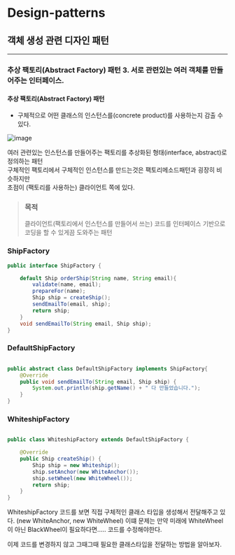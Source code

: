 # Design-patterns
## 객체 생성 관련 디자인 패턴

---
### 추상 팩토리(Abstract Factory) 패턴 3. 서로 관련있는 여러 객체를 만들어주는 인터페이스.
#### 추상 팩토리(Abstract Factory) 패턴
* 구체적으로 어떤 클래스의 인스턴스를(concrete product)를 사용하는지 감출 수 있다.

![image](https://user-images.githubusercontent.com/60100532/191276398-ec597b7b-a710-43f0-9747-feea311daa86.png)

 여러 관련있는 인스턴스를 만들어주는 팩토리를 추상화된 형태(interface, abstract)로 정의하는 패턴  
 구체적인 팩토리에서 구체적인 인스턴스를 만드는것은 팩토리메소드패턴과 굉장히 비슷하지만  
 초점이 (팩토리를 사용하는) 클라이언트 쪽에 있다. 
 
> ###  목적  
> 클라이언트(팩토리에서 인스턴스를 만들어서 쓰는) 코드를 인터페이스 기반으로 코딩을 할 수 있게끔 도와주는 패턴


### ShipFactory
```java
public interface ShipFactory {

	default Ship orderShip(String name, String email){
		validate(name, email);
		prepareFor(name);
		Ship ship = createShip();
		sendEmailTo(email, ship);
		return ship;
	}
	void sendEmailTo(String email, Ship ship);
}

```
### DefaultShipFactory
```java

public abstract class DefaultShipFactory implements ShipFactory{
    @Override
    public void sendEmailTo(String email, Ship ship) {
        System.out.println(ship.getName() + " 다 만들었습니다.");
    }
}

```
### WhiteshipFactory
```java

public class WhiteshipFactory extends DefaultShipFactory {

    @Override
    public Ship createShip() {
        Ship ship = new Whiteship();
        ship.setAnchor(new WhiteAnchor());
        ship.setWheel(new WhiteWheel());
        return ship;
    }
}
```
WhiteshipFactory 코드를 보면 직접 구체적인 클래스 타입을 생성해서 전달해주고 있다. (new WhiteAnchor, new WhiteWheel)
이떄 문제는 만약 미래에 WhiteWheel이 아닌 BlackWheel이 필요하다면..... 코드를 수정해야한다.  

이제 코드를 변경하지 않고 그때그때 필요한 클래스타입을 전달하는 방법을 알아보자.
